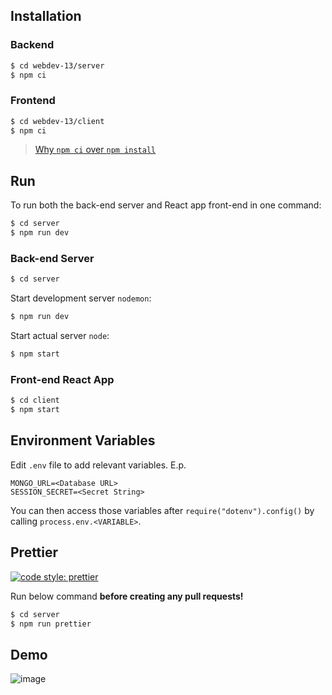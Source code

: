 ## Installation

### Backend

```bash
$ cd webdev-13/server
$ npm ci
```

### Frontend

```bash
$ cd webdev-13/client
$ npm ci
```

> [Why `npm ci` over `npm install`](https://stackoverflow.com/questions/48524417/should-the-package-lock-json-file-be-added-to-gitignore)

## Run

To run both the back-end server and React app front-end in one command:

```bash
$ cd server
$ npm run dev
```

### Back-end Server

```bash
$ cd server
```

Start development server `nodemon`:

```bash
$ npm run dev
```

Start actual server `node`:

```bash
$ npm start
```

### Front-end React App

```bash
$ cd client
$ npm start
```

## Environment Variables

Edit `.env` file to add relevant variables.
E.p.

```
MONGO_URL=<Database URL>
SESSION_SECRET=<Secret String>
```

You can then access those variables after `require("dotenv").config()` by calling `process.env.<VARIABLE>`.

## Prettier

[![code style: prettier](https://img.shields.io/badge/code_style-prettier-ff69b4.svg?style=flat-square)](https://github.com/prettier/prettier)

Run below command **before creating any pull requests!**

```bash
$ cd server
$ npm run prettier
```

## Demo

![image](https://user-images.githubusercontent.com/61271027/179417980-5c7cfd89-e248-4e11-8737-fa492b215fc0.png)

